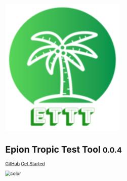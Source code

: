 ![logo](media/logo-xsmall.svg)

# Epion Tropic Test Tool <small>0.0.4</small>

[GitHub](https://github.com/epion-tropic-test-tool/epion-t3/)
[Get Started](#what-is-ettt)

<!-- ![color](#fefff4) -->
![color](#fefff4)